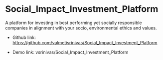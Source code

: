 # Social_Impact_Investment_Platform
A platform for investing in best performing yet socially responsible companies in alignment with your socio, environmental ethics and values.

- Github link: https://github.com/valmetisrinivas/Social_Impact_Investment_Platform

- Demo link: vsrinivas/Social_Impact_Investment_Platform
